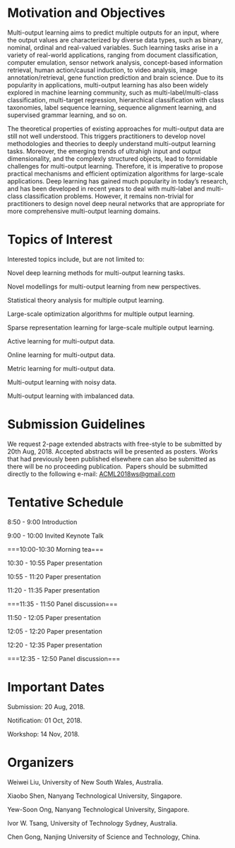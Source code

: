 # Motivation and Objectives 

Multi-output learning aims to predict multiple outputs for an input, where the output values are characterized by diverse data types, such as binary, nominal, ordinal and real-valued variables. Such learning tasks arise in a variety of real-world applications, ranging from document classification, computer emulation, sensor network analysis, concept-based information retrieval, human action/causal induction, to video analysis, image annotation/retrieval, gene function prediction and brain science. Due to its popularity in applications, multi-output learning has also been widely explored in machine learning community, such as multi-label/multi-class classification, multi-target regression, hierarchical classification with class taxonomies, label sequence learning, sequence alignment learning, and supervised grammar learning, and so on. 

The theoretical properties of existing approaches for multi-output data are still not well understood. This triggers practitioners to develop novel methodologies and theories to deeply understand multi-output learning tasks. Moreover, the emerging trends of ultrahigh input and output dimensionality, and the complexly structured objects, lead to formidable challenges for multi-output learning. Therefore, it is imperative to propose practical mechanisms and efficient optimization algorithms for large-scale applications. Deep learning has gained much popularity in today’s research, and has been developed in recent years to deal with multi-label and multi-class classification problems. However, it remains non-trivial for practitioners to design novel deep neural networks that are appropriate for more comprehensive multi-output learning domains. 

# Topics of Interest 

Interested topics include, but are not limited to: 

Novel deep learning methods for multi-output learning tasks. 

Novel modellings for multi-output learning from new perspectives. 

Statistical theory analysis for multiple output learning. 

Large-scale optimization algorithms for multiple output learning. 

Sparse representation learning for large-scale multiple output learning. 

Active learning for multi-output data. 

Online learning for multi-output data. 

Metric learning for multi-output data. 

Multi-output learning with noisy data. 

Multi-output learning with imbalanced data. 

# Submission Guidelines 

We request 2-page extended abstracts with free-style to be submitted by 20th Aug, 2018. Accepted abstracts will be presented as posters. Works that had previously been published elsewhere can also be submitted as there will be no proceeding publication.  Papers should be submitted directly to the following e-mail: ACML2018ws@gmail.com

# Tentative Schedule

8:50 - 9:00 Introduction 

9:00 - 10:00 Invited Keynote Talk 

===10:00-10:30 Morning tea=== 

10:30 - 10:55 Paper presentation 

10:55 - 11:20 Paper presentation 

11:20 - 11:35 Paper presentation 

===11:35 - 11:50 Panel discussion=== 

11:50 - 12:05 Paper presentation 

12:05 - 12:20 Paper presentation 

12:20 - 12:35 Paper presentation 

===12:35 - 12:50 Panel discussion=== 


# Important Dates 

Submission: 20 Aug, 2018. 

Notification: 01 Oct, 2018. 

Workshop: 14 Nov, 2018. 

# Organizers

Weiwei Liu, University of New South Wales, Australia. 

Xiaobo Shen, Nanyang Technological University, Singapore. 

Yew-Soon Ong, Nanyang Technological University, Singapore. 

Ivor W. Tsang, University of Technology Sydney, Australia. 

Chen Gong, Nanjing University of Science and Technology, China.
